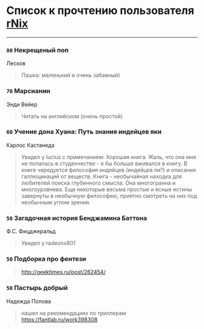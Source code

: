 # Список к прочтению пользователя [rNix](http://twitter.com/kakov)
---

### `80` Некрещеный поп
Лесков
> Пашка: маленький и очень забавный)

### `70` Марсианин
Энди Вейер
> Читать на английском (очень простой)

### `60` Учение дона Хуана: Путь знания индейцев яки
Карлос Кастанеда
> Увидел у lucius с примечанием: Хорошая книга. Жаль, что она мне не попалась в студенчестве - я бы больше вживался в книгу. В книге чередуется философия индейцев (индейцев ли?) и описания галлюцинаций от веществ. Книга - необычайная находка для любителей поиска глубинного смысла. Она многогранна и многоуровнева. Еще некоторые весьма простые и ясные истины завернуты в необычную философию, приятно смотреть на них под необычным углом зрения.

### `50` Загадочная история Бенджамина Баттона
Ф.С. Фицджеральд
> Увидел у radeonx801

### `50` Подборка про фентези
> http://geektimes.ru/post/262454/

### `50` Пастырь добрый
Надежда Попова
> нашел на рекомендациях по триллерам https://fantlab.ru/work398308

